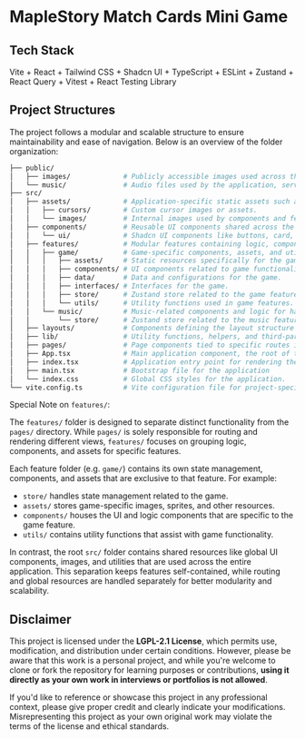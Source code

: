 # MapleStory Match Cards Mini Game

## Tech Stack

Vite + React + Tailwind CSS + Shadcn UI + TypeScript + ESLint + Zustand + React Query + Vitest + React Testing Library

## Project Structures

The project follows a modular and scalable structure to ensure maintainability and ease of navigation. Below is an overview of the folder organization:

```bash
├── public/
│   ├── images/             # Publicly accessible images used across the application.
│   └── music/              # Audio files used by the application, served as static resources.
├── src/
│   ├── assets/             # Application-specific static assets such as images, fonts, and cursors.
│   │   ├── cursors/        # Custom cursor images or assets.
│   │   └── images/         # Internal images used by components and features.
│   ├── components/         # Reusable UI components shared across the application.
│   │   └── ui/             # Shadcn UI components like buttons, card, etc.
│   ├── features/           # Modular features containing logic, components, and data.
│   │   ├── game/           # Game-specific components, assets, and utilities.
│   │   │   ├── assets/     # Static resources specifically for the game (e.g., images, sounds).
│   │   │   ├── components/ # UI components related to game functionality.
│   │   │   ├── data/       # Data and configurations for the game.
│   │   │   ├── interfaces/ # Interfaces for the game.
│   │   │   ├── store/      # Zustand store related to the game feature.
│   │   │   └── utils/      # Utility functions used in game features.
│   │   └── music/          # Music-related components and logic for handling audio playback.
│   │       └── store/      # Zustand store related to the music feature.
│   ├── layouts/            # Components defining the layout structure of different pages.
│   ├── lib/                # Utility functions, helpers, and third-party integrations.
│   ├── pages/              # Page components tied to specific routes in the application.
│   ├── App.tsx             # Main application component, the root of the component tree.
│   ├── index.tsx           # Application entry point for rendering the root component into the DOM.
│   ├── main.tsx            # Bootstrap file for the application
│   └── index.css           # Global CSS styles for the application.
└── vite.config.ts          # Vite configuration file for project-specific settings.
```

Special Note on `features/`:

The `features/` folder is designed to separate distinct functionality from the `pages/` directory. While `pages/` is solely responsible for routing and rendering different views, `features/` focuses on grouping logic, components, and assets for specific features.

Each feature folder (e.g. `game/`) contains its own state management, components, and assets that are exclusive to that feature. For example:

- `store/` handles state management related to the game.
- `assets/` stores game-specific images, sprites, and other resources.
- `components/` houses the UI and logic components that are specific to the game feature.
- `utils/` contains utility functions that assist with game functionality.

In contrast, the root `src/` folder contains shared resources like global UI components, images, and utilities that are used across the entire application. This separation keeps features self-contained, while routing and global resources are handled separately for better modularity and scalability.

## Disclaimer

This project is licensed under the **LGPL-2.1 License**, which permits use, modification, and distribution under certain conditions. However, please be aware that this work is a personal project, and while you're welcome to clone or fork the repository for learning purposes or contributions, **using it directly as your own work in interviews or portfolios is not allowed**.

If you'd like to reference or showcase this project in any professional context, please give proper credit and clearly indicate your modifications. Misrepresenting this project as your own original work may violate the terms of the license and ethical standards.
